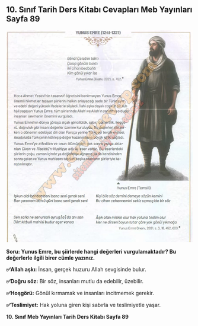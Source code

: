 ## 10. Sınıf Tarih Ders Kitabı Cevapları Meb Yayınları Sayfa 89

![](./image1.webp)

**Soru: Yunus Emre, bu şiirlerde hangi değerleri vurgulamaktadır? Bu değerlerle ilgili birer cümle yazınız.**

**✅Allah aşkı:** İnsan, gerçek huzuru Allah sevgisinde bulur.

**✅Doğru söz:** Bir söz, insanları mutlu da edebilir, üzebilir.

**✅Hoşgörü:** Gönül kırmamak ve insanları incitmemek gerekir.

**✅Teslimiyet:** Hak yoluna giren kişi sabırla ve teslimiyetle yaşar.

**10. Sınıf Meb Yayınları Tarih Ders Kitabı Sayfa 89**